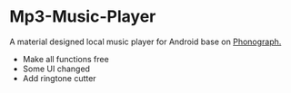# Mp3-Music-Player
A material designed local music player for Android base on <a href="https://github.com/kabouzeid/Phonograph">Phonograph.</a> 

- Make all functions free
- Some UI changed
- Add ringtone cutter
